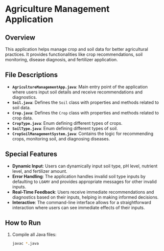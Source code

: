 # Agriculture Management Application

## Overview
This application helps manage crop and soil data for better agricultural practices. It provides functionalities like crop recommendations, soil monitoring, disease diagnosis, and fertilizer application.

## File Descriptions
- **`AgricultureManagementApp.java`**: Main entry point of the application where users input soil details and receive recommendations and diagnostics.
- **`Soil.java`**: Defines the `Soil` class with properties and methods related to soil data.
- **`Crop.java`**: Defines the `Crop` class with properties and methods related to crop data.
- **`CropType.java`**: Enum defining different types of crops.
- **`SoilType.java`**: Enum defining different types of soil.
- **`CropSoilManagementSystem.java`**: Contains the logic for recommending crops, monitoring soil, and diagnosing diseases.

## Special Features

- **Dynamic Input**: Users can dynamically input soil type, pH level, nutrient level, and fertilizer amount.
- **Error Handling**: The application handles invalid soil type inputs by defaulting to `LOAMY` and provides appropriate messages for other invalid inputs.
- **Real-Time Feedback**: Users receive immediate recommendations and diagnostics based on their inputs, helping in making informed decisions.
- **Interactive**: The command-line interface allows for a straightforward interaction where users can see immediate effects of their inputs.

## How to Run
1. Compile all Java files:
   ```bash
   javac *.java
